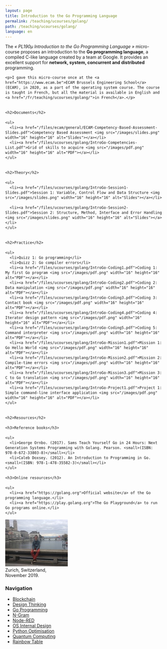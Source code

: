 ```yaml
---
layout: page
title: Introduction to the Go Programming Language
permalink: /teaching/ucourses/golang/
path: /teaching/ucourses/golang/
language: en
---
```


<div class="page-col-wrapper">
  <div class="page-col page-col-1">
    <p>The <i>« PL190µ Introduction to the Go Programming Language »</i> micro-course proposes an introduction to the <b>Go programming language</b>, a compiled C-like language created by a team at Google. It provides an excellent support for <b>network, system, concurrent and distributed</b> programming.</p>

    <p>I gave this micro-course once at the <a href="https://www.ecam.be">ECAM Brussels Engineering School</a> (ECAM), in 2020, as a part of the operating system course. The course is taught in French, but all the material is available in English and <a href="/fr/teaching/ucourses/golang/">in French</a>.</p>


    <h2>Documents</h2>

    <ul>
      <li><a href="/files/ecam/general/ECAM-Competency-Based-Assessment-Slides.pdf">Competency Based Assessment <img src="/images/slides.png" width="16" height="16" alt="Slides"></a></li>
      <li><a href="/files/ucourses/golang/IntroGo-Competencies-List.pdf">Grid of skills to acquire <img src="/images/pdf.png" width="16" height="16" alt="PDF"></a></li>
    </ul>


    <h2>Theory</h2>

    <ul>
      <li><a href="/files/ucourses/golang/IntroGo-Session1-Slides.pdf">Session 1: Variable, Control Flow and Data Structure <img src="/images/slides.png" width="16" height="16" alt="Slides"></a></li>

      <li><a href="/files/ucourses/golang/IntroGo-Session2-Slides.pdf">Session 2: Structure, Method, Interface and Error Handling <img src="/images/slides.png" width="16" height="16" alt="Slides"></a></li>
    </ul>


    <h2>Practice</h2>

    <ul>
      <li>Quizz 1: Go programming</li>
      <li>Quizz 2: Go compiler errors</li>
      <li><a href="/files/ucourses/golang/IntroGo-Coding1.pdf">Coding 1: My first Go program <img src="/images/pdf.png" width="16" height="16" alt="PDF"></a></li>
      <li><a href="/files/ucourses/golang/IntroGo-Coding2.pdf">Coding 2: Data manipulation <img src="/images/pdf.png" width="16" height="16" alt="PDF"></a></li>
      <li><a href="/files/ucourses/golang/IntroGo-Coding3.pdf">Coding 3: Contact book <img src="/images/pdf.png" width="16" height="16" alt="PDF"></a></li>
      <li><a href="/files/ucourses/golang/IntroGo-Coding4.pdf">Coding 4: Iterator design pattern <img src="/images/pdf.png" width="16" height="16" alt="PDF"></a></li>
      <li><a href="/files/ucourses/golang/IntroGo-Coding5.pdf">Coding 5: Command interpreter <img src="/images/pdf.png" width="16" height="16" alt="PDF"></a></li>
      <li><a href="/files/ucourses/golang/IntroGo-Mission1.pdf">Mission 1: Go Hello World <img src="/images/pdf.png" width="16" height="16" alt="PDF"></a></li>
      <li><a href="/files/ucourses/golang/IntroGo-Mission2.pdf">Mission 2: Compile-time errors <img src="/images/pdf.png" width="16" height="16" alt="PDF"></a></li>
      <li><a href="/files/ucourses/golang/IntroGo-Mission3.pdf">Mission 3: C to Go translation <img src="/images/pdf.png" width="16" height="16" alt="PDF"></a></li>
      <li><a href="/files/ucourses/golang/IntroGo-Project1.pdf">Project 1: Simple command-line interface application <img src="/images/pdf.png" width="16" height="16" alt="PDF"></a></li>
    </ul>


    <h2>Resources</h2>

    <h3>Reference books</h3>

    <ul>
      <li>George Ornbo. (2017). Sams Teach Yourself Go in 24 Hours: Next Generation Systems Programming with Golang. Pearson. <small>(ISBN: 978-0-672-33803-8)</small></li>
      <li>Caleb Doxsey. (2012). An Introduction to Programming in Go. <small>(ISBN: 978-1-478-35582-3)</small></li>
    </ul>

    <h3>Online resources</h3>

    <ul>
      <li><a href="https://golang.org">Official website</a> of the Go programming language.</li>
      <li><a href="https://play.golang.org">The Go Playground</a> to run Go programs online.</li>
    </ul>
  </div>
  <div class="page-col page-col-2">
    <p><img src="/images/zurich.jpg" alt="Zurich, Switzerland, November 2019" width="200" height="150"><br>
    Zurich, Switzerland,<br>November 2019.</p>
    <h3>Navigation</h3>
    <ul class="navigation">
      <li><a href="/teaching/ucourses/blockchain/">Blockchain</a></li>
      <li><a href="/teaching/ucourses/designthinking/">Design Thinking</a></li>
      <li><a href="/teaching/ucourses/golang/">Go Programming</a></li>
      <li><a href="/teaching/ucourses/ngram/">N-Gram</a></li>
      <li><a href="/teaching/ucourses/nodered/">Node-RED</a></li>
      <li><a href="/teaching/ucourses/osdesign/">OS Internal Design</a></li>
      <li><a href="/teaching/ucourses/pythonopti/">Python Optimisation</a></li>
      <li><a href="/teaching/ucourses/quantumcomputing/">Quantum Computing</a></li>
      <li><a href="/teaching/ucourses/rainbowtable/">Rainbow Table</a></li>
    </ul>
  </div>
</div>
